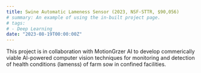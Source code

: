 ```yaml
---
title: Swine Automatic Lameness Sensor (2023, NSF-STTR, $90,056)
# summary: An example of using the in-built project page.
# tags:
# - Deep Learning
date: "2023-08-19T00:00:00Z"
---
```

This project is in collaboration with MotionGrzer AI to develop commerically viable AI-powered computer vision techniques for monitoring and detection of health conditions (lamenss) of farm sow in confined facilities.
